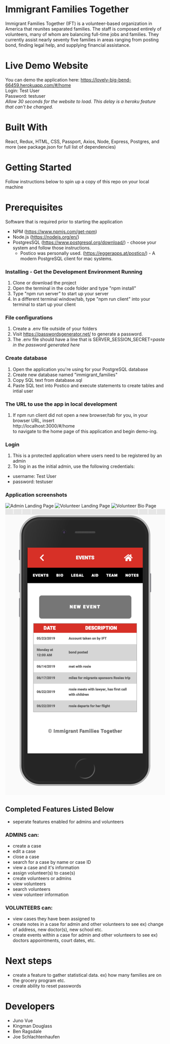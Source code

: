 # Immigrant Families Together
Immigrant Families Together (IFT) is a volunteer-based organization in America that reunites separated families. The staff is composed entirely of volunteers, many of whom are balancing full-time jobs and families. They currently assist nearly seventy five families in areas ranging from posting bond, finding legal help, and supplying financial assistance.

# Live Demo Website
You can demo the application here: https://lovely-big-bend-66459.herokuapp.com/#/home <br/> 
Login: Test User <br/>
Password: testuser <br/>
*Allow 30 seconds for the website to load. This delay is a heroku feature that can't be changed.*

# Built With 
React, Redux, HTML, CSS, Passport, Axios, Node, Express, Postgres, and more (see package.json for full list of dependencies)

# Getting Started 
Follow instructions below to spin up a copy of this repo on your local machine

# Prerequisites
Software that is required prior to starting the application
   - NPM (https://www.npmjs.com/get-npm)
   - Node.js (https://nodejs.org/en/)
   - PostgresSQL (https://www.postgresql.org/download/) - choose your system and follow those instructions. 
      - Postico was personally used. (https://eggerapps.at/postico/) - A modern PostgreSQL client for mac systems. 

### Installing - Get the Development Environment Running 
1. Clone or download the project
2. Open the terminal in the code folder and type "npm install" 
3. Type "npm run server" to start up your server
4. In a different terminal window/tab, type "npm run client" into your terminal to start up your client

### File configurations 
1. Create a .env file outside of your folders 
2. Visit https://passwordsgenerator.net/    to generate a password. 
3. The .env file should have a line that is SERVER_SESSION_SECRET=*paste in the password generated here*

### Create database 
1. Open the application you're using for your PostgreSQL database
2. Create new database named "immigrant_families"
3. Copy SQL text from database.sql
4. Paste SQL text into Postico and execute statements to create tables and intial user

### The URL to use the app in local development
1. If npm run client did not open a new browser/tab for you, 
in your browser URL, insert <br/> http://localhost:3000/#/home <br/> to navigate to the home page of this application and begin demo-ing. 

### Login
1. This is a protected application where users need to be registered by an admin
2. To log in as the initial admin, use the following credentials: 
- username: Test User
- password: testuser

### Application screenshots 
![Admin Landing Page](./images/admin_landing.jpg "Administrative Landing Page")
![Volunteer Landing Page](./images/volunteer_landing.jpg "Volunteer Landing Page")
![Volunteer Bio Page](./images/volunteer_bio.jpg "Volunteer Bio Page")
![Volunteer Events Page](./images/volunteer_events.jpg "Volunteer Events Page")

## Completed Features Listed Below
* seperate features enabled for admins and volunteers 

### ADMINS can:
- create a case 
- edit a case 
- close a case
- search for a case by name or case ID
- view a case and it's information 
- assign volunteer(s) to case(s)
- create volunteers or admins 
- view volunteers 
- search volunteers 
- view volunteer information 

### VOLUNTEERS can: 
- view cases they have been assigned to 
- create notes in a case for admin and other volunteers to see
ex) change of address, new doctor(s), new school etc. 
- create events within a case for admin and other volunteers to see
ex) doctors appointments, court dates, etc. 


# Next steps 
- create a feature to gather statistical data. 
ex) how many families are on the grocery program etc. 
- create ability to reset passwords

# Developers 
- Juno Vue 
- Kingman Douglass 
- Ben Ragsdale 
- Joe Schlachtenhaufen